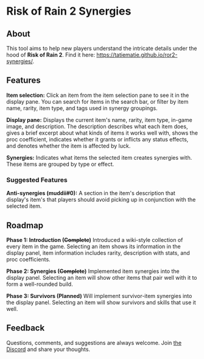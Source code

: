 # Risk of Rain 2 Synergies
## About
This tool aims to help new players understand the intricate details under the hood of **Risk of Rain 2**. Find it here: https://tatiematie.github.io/ror2-synergies/.

## Features
**Item selection:** Click an item from the item selection pane to see it in the display pane. You can search for items in the search bar, or filter by item name, rarity, item type, and tags used in synergy groupings.

**Display pane:** Displays the current item's name, rarity, item type, in-game image, and description. The description describes what each item does, gives a brief excerpt about what kinds of items it works well with, shows the proc coefficient, indicates whether it grants or inflicts any status effects, and denotes whether the item is affected by luck.

**Synergies:** Indicates what items the selected item creates synergies with. These items are grouped by type or effect.

### Suggested Features
**Anti-synergies (muddii#0):** A section in the item's description that display's item's that players should avoid picking up in conjunction with the selected item.

## Roadmap
**Phase 1: Introduction (~~Complete~~)**
Introduced a wiki-style collection of every item in the game. Selecting an item shows its information in the display panel, item information includes rarity, description with stats, and proc coefficients.

**Phase 2: Synergies (~~Complete~~)**
Implemented item synergies into the display panel. Selecting an item will show other items that pair well with it to form a well-rounded build.

**Phase 3: Survivors (Planned)**
Will implement survivor-item synergies into the display panel. Selecting an item will show survivors and skills that use it well.

## Feedback
Questions, comments, and suggestions are always welcome. Join [the Discord](https://discord.gg/gWURk7sknk) and share your thoughts.
